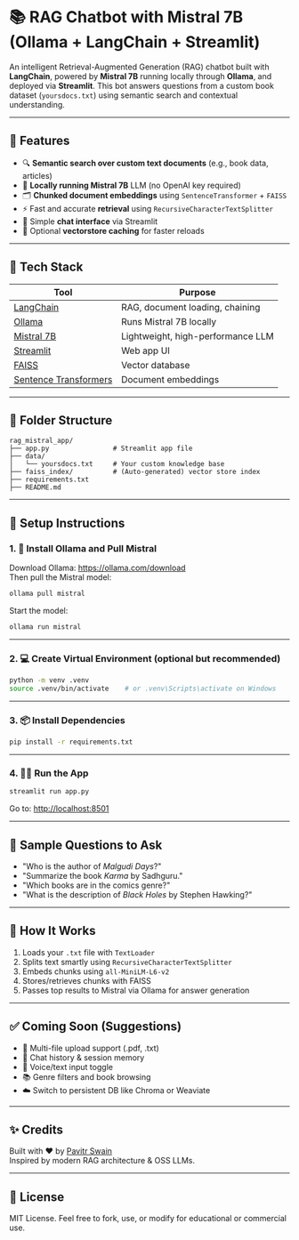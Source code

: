 # 📚 RAG Chatbot with Mistral 7B (Ollama + LangChain + Streamlit)

An intelligent Retrieval-Augmented Generation (RAG) chatbot built with **LangChain**, powered by **Mistral 7B** running locally through **Ollama**, and deployed via **Streamlit**. This bot answers questions from a custom book dataset (`yoursdocs.txt`) using semantic search and contextual understanding.

---

## 🚀 Features

- 🔍 **Semantic search over custom text documents** (e.g., book data, articles)
- 🧠 **Locally running Mistral 7B** LLM (no OpenAI key required)
- 🗂️ **Chunked document embeddings** using `SentenceTransformer` + `FAISS`
- ⚡ Fast and accurate **retrieval** using `RecursiveCharacterTextSplitter`
- 💬 Simple **chat interface** via Streamlit
- 💾 Optional **vectorstore caching** for faster reloads

---

## 🧱 Tech Stack

| Tool | Purpose |
|------|---------|
| [LangChain](https://github.com/langchain-ai/langchain) | RAG, document loading, chaining |
| [Ollama](https://ollama.com) | Runs Mistral 7B locally |
| [Mistral 7B](https://ollama.com/library/mistral) | Lightweight, high-performance LLM |
| [Streamlit](https://streamlit.io) | Web app UI |
| [FAISS](https://github.com/facebookresearch/faiss) | Vector database |
| [Sentence Transformers](https://www.sbert.net/) | Document embeddings |

---

## 📁 Folder Structure

```
rag_mistral_app/
├── app.py                # Streamlit app file
├── data/
│   └── yoursdocs.txt     # Your custom knowledge base
├── faiss_index/          # (Auto-generated) vector store index
├── requirements.txt
├── README.md
```

---

## 📄 Setup Instructions

### 1. 🧠 Install Ollama and Pull Mistral

Download Ollama: https://ollama.com/download  
Then pull the Mistral model:

```bash
ollama pull mistral
```

Start the model:
```bash
ollama run mistral
```

---

### 2. 💻 Create Virtual Environment (optional but recommended)

```bash
python -m venv .venv
source .venv/bin/activate    # or .venv\Scripts\activate on Windows
```

---

### 3. 📦 Install Dependencies

```bash
pip install -r requirements.txt
```

---

### 4. 🏃‍♂️ Run the App

```bash
streamlit run app.py
```

Go to: [http://localhost:8501](http://localhost:8501)

---

## 📌 Sample Questions to Ask

- "Who is the author of *Malgudi Days*?"
- "Summarize the book *Karma* by Sadhguru."
- "Which books are in the comics genre?"
- "What is the description of *Black Holes* by Stephen Hawking?"

---

## 🧠 How It Works

1. Loads your `.txt` file with `TextLoader`
2. Splits text smartly using `RecursiveCharacterTextSplitter`
3. Embeds chunks using `all-MiniLM-L6-v2`
4. Stores/retrieves chunks with FAISS
5. Passes top results to Mistral via Ollama for answer generation

---

## ✅ Coming Soon (Suggestions)

- 🔄 Multi-file upload support (.pdf, .txt)
- 🧾 Chat history & session memory
- 💬 Voice/text input toggle
- 📚 Genre filters and book browsing
- ☁️ Switch to persistent DB like Chroma or Weaviate

---

## ✨ Credits

Built with ❤️ by [Pavitr Swain ](https://github.com/Pavitr-Swain)  
Inspired by modern RAG architecture & OSS LLMs.

---

## 📜 License

MIT License. Feel free to fork, use, or modify for educational or commercial use.
